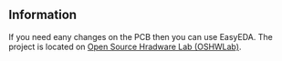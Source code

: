 ## Information


If you need eany changes on the PCB then you can use EasyEDA. The project is located on [Open Source Hradware Lab (OSHWLab)](https://oshwlab.com/kagouraki/wind).
